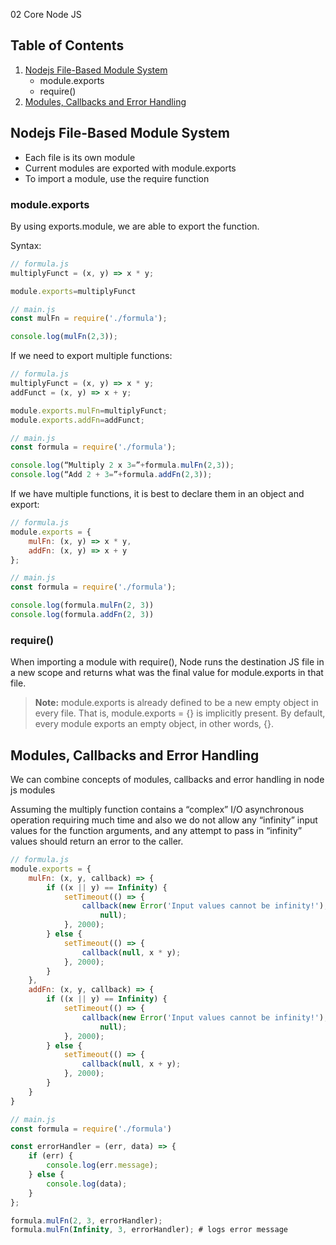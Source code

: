 02 Core Node JS

## Table of Contents

1. [Nodejs File-Based Module System](##)
    - module.exports
    - require()
2. [Modules, Callbacks and Error Handling](##) 


## Nodejs File-Based Module System

- Each file is its own module
- Current modules are exported with module.exports
- To import a module, use the require function

### module.exports

By using exports.module, we are able to export the function. 

Syntax:

```js    
// formula.js
multiplyFunct = (x, y) => x * y;

module.exports=multiplyFunct

// main.js
const mulFn = require('./formula');

console.log(mulFn(2,3));
```

If we need to export multiple functions:

```js
// formula.js
multiplyFunct = (x, y) => x * y;
addFunct = (x, y) => x + y;

module.exports.mulFn=multiplyFunct;
module.exports.addFn=addFunct;

// main.js
const formula = require('./formula');

console.log(“Multiply 2 x 3=”+formula.mulFn(2,3));
console.log(“Add 2 + 3=”+formula.addFn(2,3));
```

If we have multiple functions, it is best to declare them in an object and export:
```js    
// formula.js
module.exports = {
    mulFn: (x, y) => x * y,
    addFn: (x, y) => x + y
};

// main.js
const formula = require('./formula');

console.log(formula.mulFn(2, 3))
console.log(formula.addFn(2, 3))
```

### require()

When importing a module with require(), Node runs the destination JS file in a new scope and returns what was the final value for module.exports in that file.

> __Note:__ module.exports is already defined to be a new empty object in every file. That is, module.exports = {} is implicitly present. By default, every module exports an empty object, in other words, {}.

## Modules, Callbacks and Error Handling

We can combine concepts of modules, callbacks and error handling in node js modules

Assuming the multiply function contains a “complex” I/O asynchronous operation requiring much time and also we do not allow any “infinity” input values for the function arguments, and any attempt to pass in “infinity” values should return an error to the caller. 

```js    
// formula.js
module.exports = {
    mulFn: (x, y, callback) => {
        if ((x || y) == Infinity) {
            setTimeout(() => {
                callback(new Error('Input values cannot be infinity!'),
                    null);
            }, 2000);
        } else {
            setTimeout(() => {
                callback(null, x * y);
            }, 2000);
        }
    },
    addFn: (x, y, callback) => {
        if ((x || y) == Infinity) {
            setTimeout(() => {
                callback(new Error('Input values cannot be infinity!'),
                    null);
            }, 2000);
        } else {
            setTimeout(() => {
                callback(null, x + y);
            }, 2000);
        }
    }
}

// main.js
const formula = require('./formula')

const errorHandler = (err, data) => {
    if (err) {
        console.log(err.message);
    } else {
        console.log(data);
    }
};

formula.mulFn(2, 3, errorHandler);
formula.mulFn(Infinity, 3, errorHandler); # logs error message 
```
